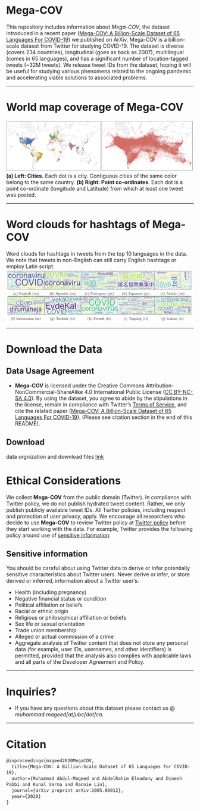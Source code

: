 # Mega-COV
This repository includes information about *Mega-COV*, the dataset introduced in a recent paper ([Mega-COV: A Billion-Scale Dataset of 65 Languages For COVID-19](https://arxiv.org/abs/2005.06012)) we published on ArXiv. Mega-COV is a billion-scale dataset from Twitter for studying COVID-19. The dataset is diverse (covers 234 countries), longitudinal (goes as back as 2007), multilingual (comes in 65 languages), and has a significant number of location-tagged tweets (~32M tweets). We release tweet IDs from the dataset, hoping it will be useful for studying various phenomena related to the ongoing pandemic and accelerating viable solutions to associated problems.

---

# World map coverage of Mega-COV
![World map coverage of Mega-COV](megaCOV_cities._geo.png) 
**(a) Left: Cities.** Each dot is a city. Contiguous cities of the same color belong to the same country. **(b) Right: Point co-ordinates**. Each dot is a point co-ordinate (longitude and Latitude) from which at least one tweet was posted.

---

# Word clouds for hashtags of Mega-COV
Word clouds for hashtags in tweets from the top 10 languages in the data. We note that tweets in non-English can still carry English hashtags or employ Latin script.
![World cloudf Mega-COV](megaCOV_top_langs.png)

---

# Download the Data

## Data Usage Agreement
- **Mega-COV** is licensed under the Creative Commons Attribution-NonCommercial-ShareAlike 4.0 International Public License ([CC BY-NC-SA 4.0](https://creativecommons.org/licenses/by-nc-sa/4.0/)). By using the dataset, you agree to abide by the stipulations in the license, remain in compliance with Twitter’s [Terms of Service](https://developer.twitter.com/en/developer-terms/agreement-and-policy), and cite the related paper ([Mega-COV: A Billion-Scale Dataset of 65 Languages For COVID-19](https://arxiv.org/abs/2005.06012)). (Please see citation section in the end of this README).

## Download
data orgnization and download files [link](https://github.com/UBC-NLP/megacov/tree/master/tweet_ids)

# Ethical Considerations
We collect **Mega-COV** from the public domain (Twitter). In compliance with Twitter policy, we do not publish hydrated tweet content. Rather, we only publish publicly available tweet IDs. All Twitter policies, including respect and protection of user privacy, apply. We encourage all researchers who decide to use **Mega-COV** to review Twitter policy at [Twitter policy](https://developer.twitter.com/en/developer-terms/agreement-and-policy) before they start working with the data. For example, Twitter provides the following policy around use of [sensitive information](https://developer.twitter.com/en/developer-terms/more-on-restricted-use-cases): 


## Sensitive information

You should be careful about using Twitter data to derive or infer potentially sensitive characteristics about Twitter users. Never derive or infer, or store derived or inferred, information about a Twitter user’s:

- Health (including pregnancy)
- Negative financial status or condition
- Political affiliation or beliefs
- Racial or ethnic origin
- Religious or philosophical affiliation or beliefs
- Sex life or sexual orientation
- Trade union membership
- Alleged or actual commission of a crime
- Aggregate analysis of Twitter content that does not store any personal data (for example, user IDs, usernames, and other identifiers) is permitted, provided that the analysis also complies with applicable laws and all parts of the Developer Agreement and Policy.

---

# Inquiries?
- If you have any questions about this dataset please contact us @ *muhammad.mageed[at]ubc[dot]ca*.

---
# Citation
```
@inproceedings{mageed2020MegaCOV,
  title={Mega-COV: A Billion-Scale Dataset of 65 Languages For COVID-19},
  author={Muhammad Abdul-Mageed and AbdelRahim Elmadany and Dinesh Pabbi and Kunal Verma and Rannie Lin},
  journal={arXiv preprint arXiv:2005.06012},
  year={2020}
}
```
